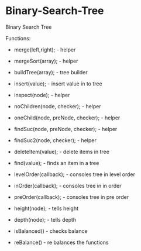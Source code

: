 # Binary-Search-Tree
Binary Search Tree

Functions:

* merge(left,right); - helper

* mergeSort(array); - helper

* buildTree(array); - tree builder

* insert(value); - insert value in to tree

* inspect(node); - helper

* noChildren(node, checker); - helper

* oneChild(node, preNode, checker); - helper

* findSuc(node, preNode, checker); - helper

* findSuc2(node, checker); - helper

* deleteItem(value); - delete items in tree

* find(value); - finds an item in a tree

* levelOrder(callback); - consoles tree in level order

* inOrder(callback); - consoles tree in in order

* preOrder(callback); - consoles tree in pre order

* height(node); - tells height

* depth(node); - tells depth

* isBalanced() - checks balance

* reBalance() - re balances the functions 

